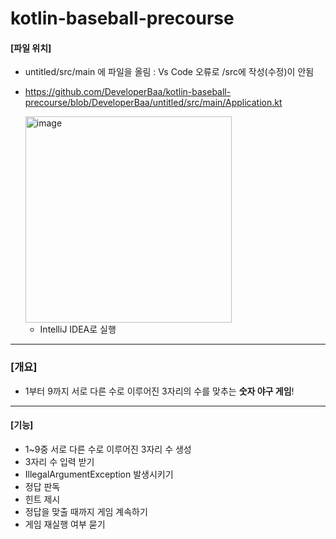 # kotlin-baseball-precourse

#### [파일 위치]
- untitled/src/main 에 파일을 올림 : Vs Code 오류로 /src에 작성(수정)이 안됨
- https://github.com/DeveloperBaa/kotlin-baseball-precourse/blob/DeveloperBaa/untitled/src/main/Application.kt


   <img width="330" alt="image" src="https://github.com/DeveloperBaa/kotlin-baseball-precourse/assets/106180966/f4ef4c06-0d6d-4275-ae18-4e63d498e937">


  - IntelliJ IDEA로 실행

---


### [개요]
   - 1부터 9까지 서로 다른 수로 이루어진 3자리의 수를 맞추는 **숫자 야구 게임**!

---


  #### [기능]
  - 1~9중 서로 다른 수로 이루어진 3자리 수 생성
  - 3자리 수 입력 받기
  - IllegalArgumentException 발생시키기
  - 정답 판독
  - 힌트 제시
  - 정답을 맞출 때까지 게임 계속하기
  - 게임 재실행 여부 묻기
